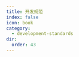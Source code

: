 ```yaml
---
title: 开发规范
index: false
icon: book
category:
  - development-standards
dir:
  order: 43
---
```


<Share colorful />

<Bottom />
